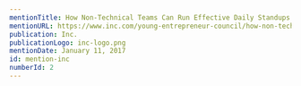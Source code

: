 ```yaml
---
mentionTitle: How Non-Technical Teams Can Run Effective Daily Standups
mentionURL: https://www.inc.com/young-entrepreneur-council/how-non-technical-teams-can-run-effective-daily-standups.html
publication: Inc.
publicationLogo: inc-logo.png
mentionDate: January 11, 2017
id: mention-inc
numberId: 2
---
```

